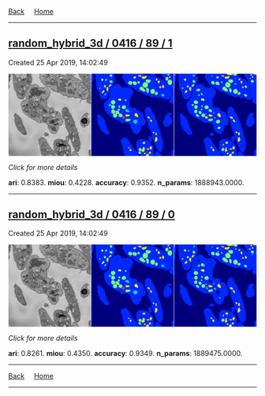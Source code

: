 
[Back](..)&nbsp;&nbsp;&nbsp;&nbsp;&nbsp;[Home](https://leapmanlab.github.io/snapshots)

---

<div class="summary"><a href="1"><h2>random_hybrid_3d / 0416 / 89 / 1</h2></a><p>Created 25 Apr 2019, 14:02:49
</p><a href="1"><img src="1/media/summary.png" align="center"></a><p>
<i>Click for more details</i>
</p></div>

**ari**: 0.8383. **miou**: 0.4228. **accuracy**: 0.9352. **n_params**: 1888943.0000. 

---

<div class="summary"><a href="0"><h2>random_hybrid_3d / 0416 / 89 / 0</h2></a><p>Created 25 Apr 2019, 14:02:49
</p><a href="0"><img src="0/media/summary.png" align="center"></a><p>
<i>Click for more details</i>
</p></div>

**ari**: 0.8261. **miou**: 0.4350. **accuracy**: 0.9349. **n_params**: 1889475.0000. 

---

[Back](..)&nbsp;&nbsp;&nbsp;&nbsp;&nbsp;[Home](https://leapmanlab.github.io/snapshots)

---